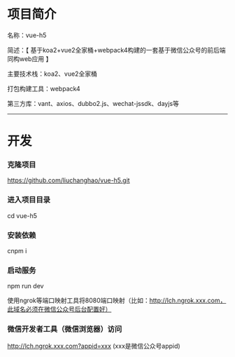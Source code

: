 # 项目简介

名称：vue-h5

简述：【 基于koa2+vue2全家桶+webpack4构建的一套基于微信公众号的前后端同构web应用 】

主要技术栈：koa2、vue2全家桶

打包构建工具：webpack4

第三方库：vant、axios、dubbo2.js、wechat-jssdk、dayjs等

***

# 开发

### 克隆项目

https://github.com/liuchanghao/vue-h5.git

### 进入项目目录

cd vue-h5

### 安装依赖
cnpm i

### 启动服务
npm run dev


使用ngrok等端口映射工具将8080端口映射（比如：http://lch.ngrok.xxx.com，此域名必须在微信公众号后台配置好）

### 微信开发者工具（微信浏览器）访问

http://lch.ngrok.xxx.com?appid=xxx (xxx是微信公众号appid)